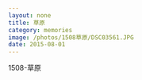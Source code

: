 ```yaml
---
layout: none
title: 草原
category: memories
image: /photos/1508草原/DSC03561.JPG
date: 2015-08-01
---
```

1508-草原
